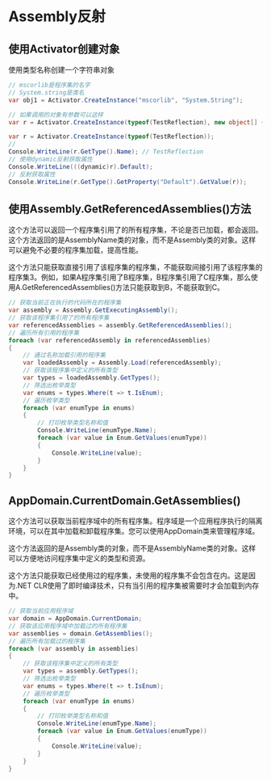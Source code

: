 # Assembly反射

## 使用Activator创建对象
使用类型名称创建一个字符串对象
```cs
// mscorlib是程序集的名字
// System.string是类名
var obj1 = Activator.CreateInstance("mscorlib", "System.String");
```
```cs
// 如果调用的对象有参数可以这样
var r = Activator.CreateInstance(typeof(TestReflection), new object[] { "我是参数" });
```
```cs
var r = Activator.CreateInstance(typeof(TestReflection));
// 
Console.WriteLine(r.GetType().Name); // TestReflection
// 使用dynamic反射获取属性
Console.WriteLine(((dynamic)r).Default);
// 反射获取属性
Console.WriteLine(r.GetType().GetProperty("Default").GetValue(r));
```

## 使用Assembly.GetReferencedAssemblies()方法
这个方法可以返回一个程序集引用了的所有程序集，不论是否已加载，都会返回。这个方法返回的是AssemblyName类的对象，而不是Assembly类的对象。这样可以避免不必要的程序集加载，提高性能。

这个方法只能获取直接引用了该程序集的程序集，不能获取间接引用了该程序集的程序集3。例如，如果A程序集引用了B程序集，B程序集引用了C程序集，那么使用A.GetReferencedAssemblies()方法只能获取到B，不能获取到C。
```cs
// 获取当前正在执行的代码所在的程序集
var assembly = Assembly.GetExecutingAssembly();
// 获取该程序集引用了的所有程序集
var referencedAssemblies = assembly.GetReferencedAssemblies();
// 遍历所有引用的程序集
foreach (var referencedAssembly in referencedAssemblies)
{
    // 通过名称加载引用的程序集
    var loadedAssembly = Assembly.Load(referencedAssembly);
    // 获取该程序集中定义的所有类型
    var types = loadedAssembly.GetTypes();
    // 筛选出枚举类型
    var enums = types.Where(t => t.IsEnum);
    // 遍历枚举类型
    foreach (var enumType in enums)
    {
        // 打印枚举类型名称和值
        Console.WriteLine(enumType.Name);
        foreach (var value in Enum.GetValues(enumType))
        {
            Console.WriteLine(value);
        }
    }
}
```

## AppDomain.CurrentDomain.GetAssemblies()
这个方法可以获取当前程序域中的所有程序集。程序域是一个应用程序执行的隔离环境，可以在其中加载和卸载程序集。您可以使用AppDomain类来管理程序域。

这个方法返回的是Assembly类的对象，而不是AssemblyName类的对象。这样可以方便地访问程序集中定义的类型和资源。

这个方法只能获取已经使用过的程序集，未使用的程序集不会包含在内。这是因为.NET CLR使用了即时编译技术，只有当引用的程序集被需要时才会加载到内存中。

```cs
// 获取当前应用程序域
var domain = AppDomain.CurrentDomain;
// 获取该应用程序域中加载过的所有程序集
var assemblies = domain.GetAssemblies();
// 遍历所有加载过的程序集
foreach (var assembly in assemblies)
{
    // 获取该程序集中定义的所有类型
    var types = assembly.GetTypes();
    // 筛选出枚举类型
    var enums = types.Where(t => t.IsEnum);
    // 遍历枚举类型
    foreach (var enumType in enums)
    {
        // 打印枚举类型名称和值
        Console.WriteLine(enumType.Name);
        foreach (var value in Enum.GetValues(enumType))
        {
            Console.WriteLine(value);
        }
    }
}
```